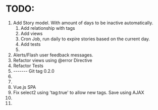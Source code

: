 # TODO:

1. Add Story model. With amount of days to be inactive automatically.
    1. Add relationship with tags
    1. Add views
    1. Cron Job, run daily to expire stories based on the current day.
    1. Add tests
    1.
1. Alerts/Flash user feedback messages.
1. Refactor views using @error Directive
1. Refactor Tests
1. ------- Git tag 0.2.0
1.
1.
1. Vue.js SPA
1. Fix select2 using 'tag:true' to allow new tags. Save using AJAX
1.
1.
